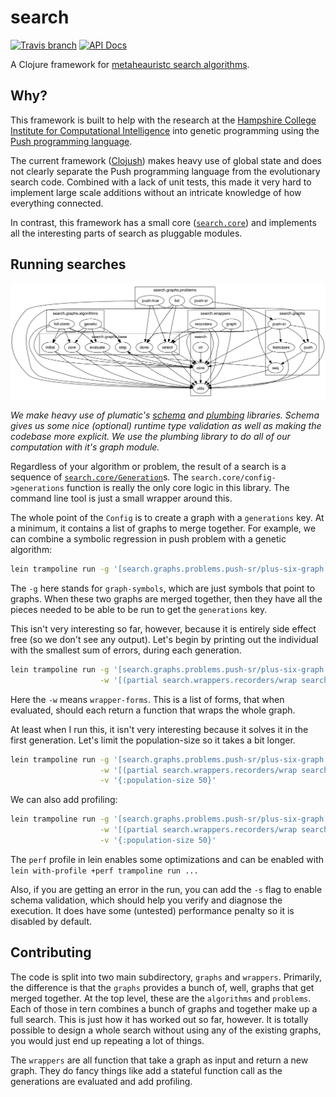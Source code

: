 # search

[![Travis branch](https://img.shields.io/travis/saulshanabrook/search-in-clojure/master.svg?style=flat-square)](https://travis-ci.org/saulshanabrook/search-in-clojure) [![API Docs](https://img.shields.io/badge/api%20docs-master-blue.svg?style=flat-square)](http://saulshanabrook.github.io/search-in-clojure/)


A Clojure framework for [metaheauristc search algorithms](https://en.wikipedia.org/wiki/Metaheuristic).

## Why?
This framework is built to help with the research at the
[Hampshire College Institute for Computational Intelligence](http://faculty.hampshire.edu/lspector/ici.html)
into genetic programming using the [Push programming language](http://faculty.hampshire.edu/lspector/push.html).

The current framework ([Clojush](https://github.com/lspector/Clojush)) makes
heavy use of global state and does not clearly separate the Push programming
language from the evolutionary search code. Combined with a lack of unit tests,
this made it very hard to implement large scale additions without an intricate
knowledge of how everything connected.

In contrast, this framework has a small core ([`search.core`](./src/search/core.clj))
and implements all the interesting parts of search as pluggable modules.

## Running searches
![ns graph](/docs/ns-hierarchy.png?raw=true)


*We make heavy use of plumatic's [schema](https://github.com/plumatic/schema/)
and [plumbing](https://github.com/plumatic/plumbing/) libraries. Schema gives
us some nice (optional) runtime type validation as well as making the codebase
more explicit. We use the plumbing library to do all of our computation with
it's graph module.*

Regardless of your algorithm or problem, the result of a search is a
sequence of [`search.core/Generation`](./src/search/core.clj)s. The
`search.core/config->generations` function is really the only core logic in
this library. The command line tool is just a small wrapper around this.

The whole point of the `Config` is to create a graph with a `generations` key.
At a minimum, it contains a list of graphs to merge together. For example,
we can combine a symbolic regression in push problem with a genetic algorithm:

```bash
lein trampoline run -g '[search.graphs.problems.push-sr/plus-six-graph search.graphs.algorithms.genetic/graph]'
```

The `-g` here stands for `graph-symbols`, which are just symbols that point
to graphs. When these two graphs are merged together, then they have all the
pieces needed to be able to be run to get the `generations` key.

This isn't very interesting so far, however, because it is entirely side effect
free (so we don't see any output). Let's begin by printing out the individual
with the smallest sum of errors, during each generation.

```bash
lein trampoline run -g '[search.graphs.problems.push-sr/plus-six-graph search.graphs.algorithms.genetic/graph]' \
                    -w '[(partial search.wrappers.recorders/wrap search.wrappers.recorders/smallest-ind)]'
```

Here the `-w` means `wrapper-forms`. This is a list of forms, that when evaluated,
should each return a function that wraps the whole graph.

At least when I run this, it isn't very interesting because it solves it in
the first generation. Let's limit the population-size so it takes a bit longer.

```bash
lein trampoline run -g '[search.graphs.problems.push-sr/plus-six-graph search.graphs.algorithms.genetic/graph]' \
                    -w '[(partial search.wrappers.recorders/wrap search.wrappers.recorders/smallest-ind)]' \
                    -v '{:population-size 50}'
```

We can also add profiling:

```bash
lein trampoline run -g '[search.graphs.problems.push-sr/plus-six-graph search.graphs.algorithms.genetic/graph]' \
                    -w '[(partial search.wrappers.recorders/wrap search.wrappers.recorders/smallest-ind) search.wrappers.graph/profile-fns-wrap search.wrappers.graph/print-profile-gen-wrap]' \
                    -v '{:population-size 50}'
```

The `perf` profile in lein enables some optimizations and can be enabled
with `lein with-profile +perf trampoline run ...`

Also, if you are getting an error in the run, you can add the `-s` flag to
enable schema validation, which should help you verify and diagnose the
execution. It does have some (untested) performance penalty so it is disabled
by default.

## Contributing
The code is split into two main subdirectory, `graphs` and `wrappers`.
Primarily, the difference is that the `graphs` provides a bunch of, well, graphs
that get merged together. At the top level, these are the `algorithms` and
`problems`. Each of those in tern combines a bunch of graphs and together make
up a full search. This is just how it has worked out so far, however. It is
totally possible to design a whole search without using any of the existing
graphs, you would just end up repeating a lot of things.

The `wrappers` are all function that take a graph as input and return a new
graph. They do fancy things like add a stateful function call as the generations
are evaluated and add profiling.
